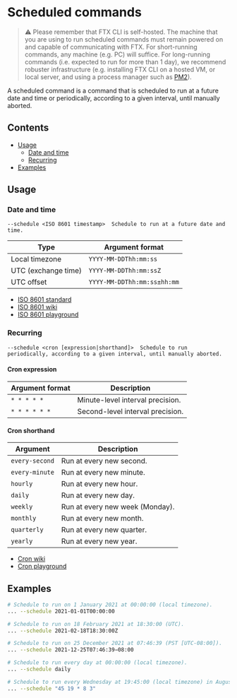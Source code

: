 # Scheduled commands

> ⚠️ Please remember that FTX CLI is self-hosted. The machine that you are using to run scheduled commands must remain powered on and capable of communicating with FTX. For short-running commands, any machine (e.g. PC) will suffice. For long-running commands (i.e. expected to run for more than 1 day), we recommend robuster infrastructure (e.g. installing FTX CLI on a hosted VM, or local server, and using a process manager such as [PM2](https://pm2.keymetrics.io/)).

A scheduled command is a command that is scheduled to run at a future date and time or periodically, according to a given interval, until manually aborted.

## Contents

- [Usage](#usage)
  - [Date and time](#date-and-time)
  - [Recurring](#recurring)
- [Examples](#examples)

## Usage

### Date and time

```
--schedule <ISO 8601 timestamp>  Schedule to run at a future date and time.
```

| Type                | Argument format             |
| ------------------- | --------------------------- |
| Local timezone      | `YYYY-MM-DDThh:mm:ss`       |
| UTC (exchange time) | `YYYY-MM-DDThh:mm:ssZ`      |
| UTC offset          | `YYYY-MM-DDThh:mm:ss±hh:mm` |

- [ISO 8601 standard](https://www.iso.org/iso-8601-date-and-time-format.html)
- [ISO 8601 wiki](https://en.wikipedia.org/wiki/ISO_8601)
- [ISO 8601 playground](https://www.timestamp-converter.com/)

### Recurring

```
--schedule <cron [expression|shorthand]>  Schedule to run periodically, according to a given interval, until manually aborted.
```

#### Cron expression

| Argument format | Description                      |
| --------------- | -------------------------------- |
| `* * * * *`     | Minute-level interval precision. |
| `* * * * * *`   | Second-level interval precision. |

#### Cron shorthand

| Argument       | Description                     |
| -------------- | ------------------------------- |
| `every-second` | Run at every new second.        |
| `every-minute` | Run at every new minute.        |
| `hourly`       | Run at every new hour.          |
| `daily`        | Run at every new day.           |
| `weekly`       | Run at every new week (Monday). |
| `monthly`      | Run at every new month.         |
| `quarterly`    | Run at every new quarter.       |
| `yearly`       | Run at every new year.          |

- [Cron wiki](https://en.wikipedia.org/wiki/Cron)
- [Cron playground](https://crontab.guru/)

## Examples

```sh
# Schedule to run on 1 January 2021 at 00:00:00 (local timezone).
... --schedule 2021-01-01T00:00:00

# Schedule to run on 18 February 2021 at 18:30:00 (UTC).
... --schedule 2021-02-18T18:30:00Z

# Schedule to run on 25 December 2021 at 07:46:39 (PST [UTC-08:00]).
... --schedule 2021-12-25T07:46:39−08:00

# Schedule to run every day at 00:00:00 (local timezone).
... --schedule daily

# Schedule to run every Wednesday at 19:45:00 (local timezone) in August.
... --schedule "45 19 * 8 3"
```
